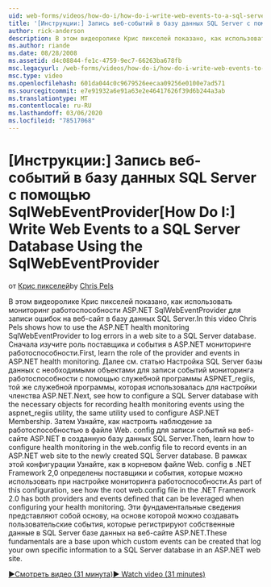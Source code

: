 ```yaml
---
uid: web-forms/videos/how-do-i/how-do-i-write-web-events-to-a-sql-server-database-using-the-sqlwebeventprovider
title: '[Инструкции:] Запись веб-событий в базу данных SQL Server с помощью SqlWebEventProvider | Документация Майкрософт'
author: rick-anderson
description: В этом видеоролике Крис пикселей показано, как использовать мониторинг работоспособности ASP.NET SqlWebEventProvider для записи ошибок на веб-сайт в базу данных SQL Server. Сначала очистить...
ms.author: riande
ms.date: 08/28/2008
ms.assetid: d4c08844-fe1c-4759-9ec7-66263ba678fb
msc.legacyurl: /web-forms/videos/how-do-i/how-do-i-write-web-events-to-a-sql-server-database-using-the-sqlwebeventprovider
msc.type: video
ms.openlocfilehash: 601da044c0c9679526eecaa09256e0100e7ad571
ms.sourcegitcommit: e7e91932a6e91a63e2e46417626f39d6b244a3ab
ms.translationtype: MT
ms.contentlocale: ru-RU
ms.lasthandoff: 03/06/2020
ms.locfileid: "78517068"
---
```

# <a name="how-do-i-write-web-events-to-a-sql-server-database-using-the-sqlwebeventprovider"></a><span data-ttu-id="dfa79-104">[Инструкции:] Запись веб-событий в базу данных SQL Server с помощью SqlWebEventProvider</span><span class="sxs-lookup"><span data-stu-id="dfa79-104">[How Do I:] Write Web Events to a SQL Server Database Using the SqlWebEventProvider</span></span>

<span data-ttu-id="dfa79-105">от [Крис пикселей](https://twitter.com/chrispels)</span><span class="sxs-lookup"><span data-stu-id="dfa79-105">by [Chris Pels](https://twitter.com/chrispels)</span></span>

<span data-ttu-id="dfa79-106">В этом видеоролике Крис пикселей показано, как использовать мониторинг работоспособности ASP.NET SqlWebEventProvider для записи ошибок на веб-сайт в базу данных SQL Server.</span><span class="sxs-lookup"><span data-stu-id="dfa79-106">In this video Chris Pels shows how to use the ASP.NET health monitoring SqlWebEventProvider to log errors in a web site to a SQL Server database.</span></span> <span data-ttu-id="dfa79-107">Сначала изучите роль поставщика и события в ASP.NET мониторинге работоспособности.</span><span class="sxs-lookup"><span data-stu-id="dfa79-107">First, learn the role of the provider and events in ASP.NET health monitoring.</span></span> <span data-ttu-id="dfa79-108">Далее см. статью Настройка SQL Server базы данных с необходимыми объектами для записи событий мониторинга работоспособности с помощью служебной программы ASPNET\_regiis, той же служебной программы, которая использовалась для настройки членства ASP.NET.</span><span class="sxs-lookup"><span data-stu-id="dfa79-108">Next, see how to configure a SQL Server database with the necessary objects for recording health monitoring events using the aspnet\_regiis utility, the same utility used to configure ASP.NET Membership.</span></span> <span data-ttu-id="dfa79-109">Затем Узнайте, как настроить наблюдение за работоспособностью в файле Web. config для записи событий на веб-сайте ASP.NET в созданную базу данных SQL Server.</span><span class="sxs-lookup"><span data-stu-id="dfa79-109">Then, learn how to configure health monitoring in the web.config file to record events in an ASP.NET web site to the newly created SQL Server database.</span></span> <span data-ttu-id="dfa79-110">В рамках этой конфигурации Узнайте, как в корневом файле Web. config в .NET Framework 2,0 определены поставщики и события, которые можно использовать при настройке мониторинга работоспособности.</span><span class="sxs-lookup"><span data-stu-id="dfa79-110">As part of this configuration, see how the root web.config file in the .NET Framework 2.0 has both providers and events defined that can be leveraged when configuring your health monitoring.</span></span> <span data-ttu-id="dfa79-111">Эти фундаментальные сведения представляют собой основу, на основе которой можно создавать пользовательские события, которые регистрируют собственные данные в SQL Server базе данных на веб-сайте ASP.NET.</span><span class="sxs-lookup"><span data-stu-id="dfa79-111">These fundamentals are a base upon which custom events can be created that log your own specific information to a SQL Server database in an ASP.NET web site.</span></span>

[<span data-ttu-id="dfa79-112">&#9654;Смотреть видео (31 минута)</span><span class="sxs-lookup"><span data-stu-id="dfa79-112">&#9654; Watch video (31 minutes)</span></span>](https://channel9.msdn.com/Blogs/ASP-NET-Site-Videos/how-do-i-write-web-events-to-a-sql-server-database-using-the-sqlwebeventprovider)

